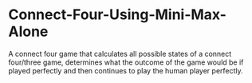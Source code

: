 # Connect-Four-Using-Mini-Max-Alone
A connect four game that calculates all possible states of a connect four/three game, determines what the outcome of the game would be if played perfectly and then continues to play the human player perfectly.
